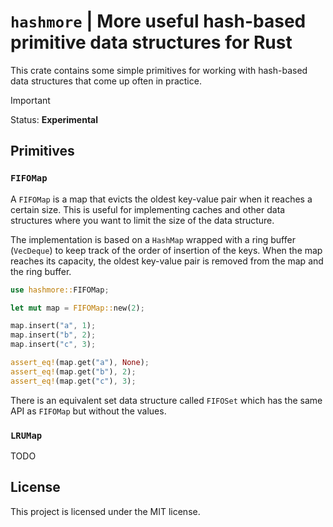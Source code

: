 # `hashmore` | More useful hash-based primitive data structures for Rust

This crate contains some simple primitives for working with hash-based
data structures that come up often in practice.

> [!IMPORTANT]
> Status: **Experimental**

## Primitives

### `FIFOMap`

A `FIFOMap` is a map that evicts the oldest key-value pair when it reaches a
certain size. This is useful for implementing caches and other data structures
where you want to limit the size of the data structure.

The implementation is based on a `HashMap` wrapped with a ring buffer (`VecDeque`)
to keep track of the order of insertion of the keys. When the map reaches its
capacity, the oldest key-value pair is removed from the map and the ring buffer.

```rust
use hashmore::FIFOMap;

let mut map = FIFOMap::new(2);

map.insert("a", 1);
map.insert("b", 2);
map.insert("c", 3);

assert_eq!(map.get("a"), None);
assert_eq!(map.get("b"), 2);
assert_eq!(map.get("c"), 3);
```

There is an equivalent set data structure called `FIFOSet` which has the
same API as `FIFOMap` but without the values.

### `LRUMap`

TODO

## License

This project is licensed under the MIT license.
